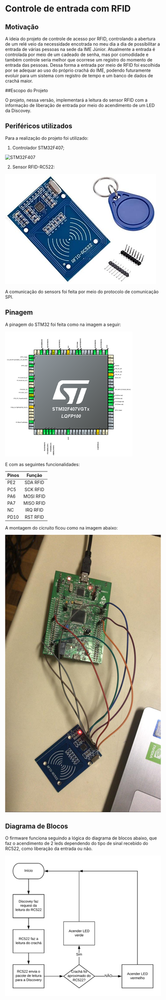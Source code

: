# Controle de entrada com RFID

## Motivação

A ideia do projeto de controle de acesso por RFID, controlando a abertura de um relé veio da necessidade encotrada no meu dia a dia de possibilitar a entrada de várias pessoas 
na sede da IME Júnior. Atualmente a entrada é controlada por meio de um cadeado de senha, mas por comodidade e também controle seria melhor que ocorrese um registro do momento de entrada das pessoas.
Dessa forma a entrada por meio de RFID foi escolhida por se adequar ao uso do próprio crachá do IME, podendo futuramente evoluir para um sistema com registro de tempo e um banco de dados de crachá maior.

##Escopo do Projeto 

O projeto, nessa versão, implementará a leitura do sensor RFID com a informação de liberação de entrada por meio do acendimento de um LED da Discovey.

## Periféricos utilizados
Para a realização do projeto foi utilizado:
1. Controlador STM32F407;

![STM32F407](https://github.com/Microcontroladores-2020/Santos-RFID/blob/master/imagens/STM32F40.PNG)

2. Sensor RFID-RC522:

![Sensor RFID-RC522](https://github.com/Microcontroladores-2020/Santos-RFID/blob/master/imagens/RFID_RC522.jpg)

A comunicação do sensors foi feita por meio do protocolo de comunicação SPI.

## Pinagem

A pinagem do STM32 foi feita como na imagem a seguir:

![Pinout STM32](https://github.com/Microcontroladores-2020/Santos-RFID/blob/master/imagens/STM32F4.PNG)
 
E com as seguintes funcionalidades:

| Pinos         | Função         | 
| ------------- |:--------------:| 
|      PE2      | SDA RFID       | 
|      PC5      | SCK RFID       |  
|      PA6      | MOSI RFID      |
|      PA7      | MISO RFID      |
|      NC       | IRQ RFID       |
|      PD10     | RST RFID       |


A montagem do cicruito ficou como na imagem abaixo:

![Conexão Pinos](https://github.com/Microcontroladores-2020/Santos-RFID/blob/master/imagens/circuito.jpeg)
 
## Diagrama de Blocos

O firmware funciona seguindo a lógica do diagrama de blocos abaixo, que faz o acendimento de 2 leds dependendo do tipo de sinal recebido do RC522, como liberação da entrada ou não.

![Diagrama de Blocos](https://github.com/Microcontroladores-2020/Santos-RFID/blob/master/imagens/Diagrama%20Leitor%20RFID.png)